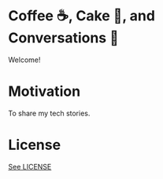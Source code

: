 # Coffee :coffee:, Cake :cake:, and Conversations :calling:

Welcome!

# Motivation

To share my tech stories.

# License

[See LICENSE](https://github.com/CookiesNCream/Coffee-Cake-Conversations/blob/master/LICENSE.md)
